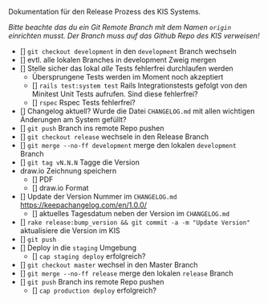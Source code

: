 Dokumentation für den Release Prozess des KIS Systems.

*Bitte beachte das du ein Git Remote Branch mit dem Namen `origin` einrichten musst. Der Branch muss auf das Github Repo des KIS verweisen!*

- [] `git checkout development` in den `development` Branch wechseln
- [] evtl. alle lokalen Branches in development Zweig mergen
- [] Stelle sicher das lokal *alle* Tests fehlerfrei durchlaufen werden
  - Übersprungene Tests werden im Moment noch akzeptiert
  - [] `rails test:system test` Rails Integrationstests gefolgt von den Minitest Unit Tests aufrufen. Sind diese fehlerfrei?
  - [] `rspec` Rspec Tests fehlerfrei?
- [] Changelog aktuell? Wurde die Datei `CHANGELOG.md` mit allen wichtigen Änderungen am System gefüllt?
- [] `git push` Branch ins remote Repo pushen
- [] `git checkout release` wechsele in den Release Branch
- [] `git merge --no-ff development` merge den lokalen `development` Branch
- [] `git tag vN.N.N` Tagge die Version
- draw.io Zeichnung speichern
  - [] PDF
  - [] draw.io Format
- [] Update der Version Nummer im `CHANGELOG.md` https://keepachangelog.com/en/1.0.0/
  - [] aktuelles Tagesdatum neben der Version im `CHANGELOG.md`
- [] `rake release:bump_version && git commit -a -m "Update Version"` aktualisiere die Version im KIS
- [] `git push`
- [] Deploy in die `staging` Umgebung
  - [] `cap staging deploy` erfolgreich?
- [] `git checkout master` wechsel in den Master Branch
- [] `git merge --no-ff release` merge den lokalen `release` Branch
- [] `git push` Branch ins remote Repo pushen
  - [] `cap production deploy` erfolgreich?
